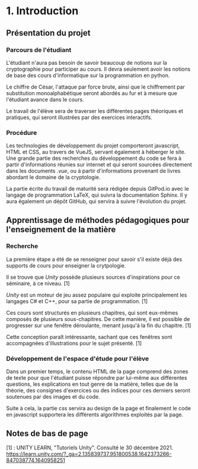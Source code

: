# 1. Introduction

## Présentation du projet

### Parcours de l'étudiant

L'étudiant n'aura pas besoin de savoir beaucoup de notions sur la cryptographie pour participer au cours. Il devra seulement avoir les notions de base des cours d'informatique sur la programmation en python.

Le chiffre de César, l'attaque par force brute, ainsi que le chiffrement par substitution monoalphabétique seront abordés au fur et à mesure que l'étudiant avance dans le cours.

Le travail de l'élève sera de traverser les différentes pages théoriques et pratiques, qui seront illustrées par des exercices interactifs.

### Procédure

Les technologies de développement du projet comporteront javascript, HTML et CSS, au travers de VueJS, servant également à héberger le site. Une grande partie des recherches du développement du code se fera à partir d'informations réunies sur internet et qui seront sourcées directement dans les documents <i>.vue</i>, ou à partir d'informations provenant de livres abordant le domaine de la cryptologie.

La partie écrite du travail de maturité sera rédigée depuis GitPod.io avec le langage de programmation LaTeX, qui suivra la documentation Sphinx. Il y aura également un dépôt GitHub, qui servira à suivre l'évolution du projet.

## Apprentissage de méthodes pédagogiques pour l'enseignement de la matière

### Recherche

La première étape a été de se renseigner pour savoir s'il existe déjà des supports de cours pour enseigner la crytpologie.

Il se trouve que *Unity* possède plusieurs sources d'inspirations pour ce séminaire, à ce niveau. [1]

<i>Unity</i> est un moteur de jeu assez populaire qui exploite principalement les langages C# et C++, pour sa partie de programmation. [1]

Ces cours sont structurés en plusieurs chapitres, qui sont eux-mêmes composés de plusieurs sous-chapitres. De cette manière, il est possible de progresser sur une fenêtre déroulante, menant jusqu'à la fin du chapitre. [1]

Cette conception paraît intéressante, sachant que ces fenêtres sont accompagnées d'illustrations pour le sujet présenté. [1]

### Développement de l'espace d'étude pour l'élève

Dans un premier temps, le contenu HTML de la page comprend des zones de texte pour que l'étudiant puisse répondre par lui-même aux différentes questions, les explications en tout genre de la matière, telles que de la théorie, des consignes d'exercices ou des indices pour ces derniers seront soutenues par des images et du code.

Suite à cela, la partie css servira au design de la page et finalement le code en javascript supportera les différents algorithmes exploités par la page.

## Notes de bas de page

[1] : UNITY LEARN, "Tutoriels Unity". Consulté le 30 décembre 2021. <https://learn.unity.com/?_ga=2.135839737.951800538.1642373266-847038774.1640958251>
